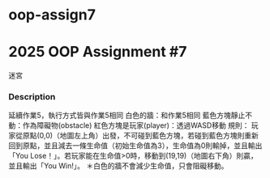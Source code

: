 # oop-assign7
# 2025 OOP Assignment #7
迷宮
### Description
延續作業5，執行方式皆與作業5相同
白色的牆：和作業5相同
藍色方塊靜止不動：作為障礙物(obstacle)
紅色方塊是玩家(player)：透過WASD移動
規則：
玩家從原點(0,0)（地圖左上角）出發，不可碰到藍色方塊，若碰到藍色方塊則重新回到原點，並且減去一條生命值（初始生命值為3），生命值為0則輸掉，並且輸出「You Lose！」。若玩家能在生命值>0時，移動到(19,19)（地圖右下角）則贏，並且輸出「You Win!」。
＊白色的牆不會減少生命值，只會阻礙移動。
